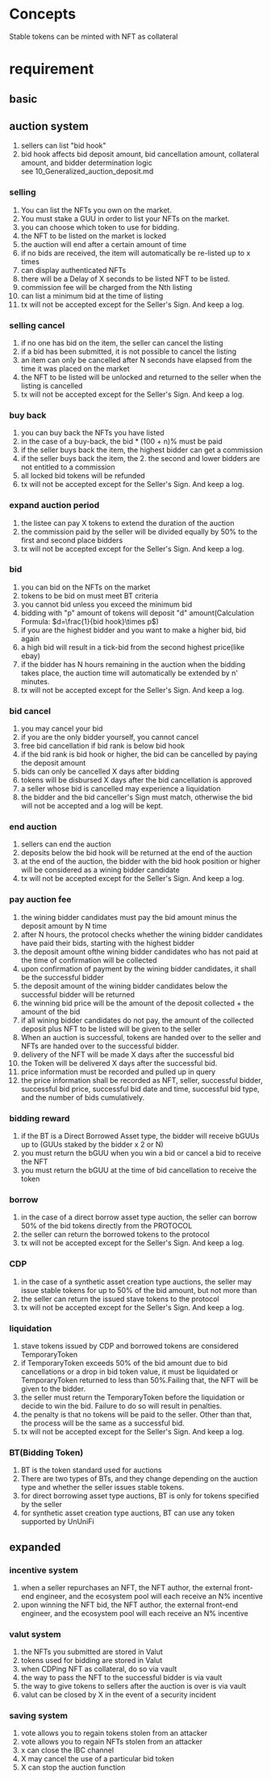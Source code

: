# Concepts
Stable tokens can be minted with NFT as collateral

# requirement

## basic

## auction system
1. sellers can list "bid hook"
1. bid hook affects bid deposit amount, bid cancellation amount, collateral amount, and bidder determination logic  
  see 10_Generalized_auction_deposit.md
### selling 
1. You can list the NFTs you own on the market.
1. You must stake a GUU in order to list your NFTs on the market.
1. you can choose which token to use for bidding.
1. the NFT to be listed on the market is locked
1. the auction will end after a certain amount of time
1. if no bids are received, the item will automatically be re-listed up to x times
1. can display authenticated NFTs
1. there will be a Delay of X seconds to be listed NFT to be listed.
1. commission fee will be charged from the Nth listing
1. can list a minimum bid at the time of listing
1. tx will not be accepted except for the Seller's Sign. And keep a log.

### selling cancel
1. if no one has bid on the item, the seller can cancel the listing
1. if a bid has been submitted, it is not possible to cancel the listing
1. an item can only be cancelled after N seconds have elapsed from the time it was placed on the market
1. the NFT to be listed will be unlocked and returned to the seller when the listing is cancelled
1. tx will not be accepted except for the Seller's Sign. And keep a log.

### buy back
1. you can buy back the NFTs you have listed
1. in the case of a buy-back, the bid * (100 + n)% must be paid
1. if the seller buys back the item, the highest bidder can get a commission
1. if the seller buys back the item, the 2. the second and lower bidders are not entitled to a commission
1. all locked bid tokens will be refunded
1. tx will not be accepted except for the Seller's Sign. And keep a log.

### expand auction period
1. the listee can pay X tokens to extend the duration of the auction
1. the commission paid by the seller will be divided equally by 50% to the first and second place bidders
1. tx will not be accepted except for the Seller's Sign. And keep a log.

### bid
1. you can bid on the NFTs on the market
1. tokens to be bid on must meet BT criteria
1. you cannot bid unless you exceed the minimum bid
1. bidding with "p" amount of tokens will deposit "d" amount(Calculation Formula: $d=\frac{1}{bid hook}\times p$)
1. if you are the highest bidder and you want to make a higher bid, bid again
1. a high bid will result in a tick-bid from the second highest price(like ebay)
1. if the bidder has N hours remaining in the auction when the bidding takes place, the auction time will automatically be extended by n' minutes.
1. tx will not be accepted except for the Seller's Sign. And keep a log.

### bid cancel
1. you may cancel your bid
1. if you are the only bidder yourself, you cannot cancel
1. free bid cancellation if bid rank is below bid hook
1. if the bid rank is bid hook or higher, the bid can be cancelled by paying the deposit amount
1. bids can only be cancelled X days after bidding
1. tokens will be disbursed X days after the bid cancellation is approved
1. a seller whose bid is cancelled may experience a liquidation
1. the bidder and the bid canceller's Sign must match, otherwise the bid will not be accepted and a log will be kept.

### end auction
1. sellers can end the auction
1. deposits below the bid hook will be returned at the end of the auction
1. at the end of the auction, the bidder with the bid hook position or higher will be considered as a wining bidder candidate
1. tx will not be accepted except for the Seller's Sign. And keep a log.

### pay auction fee
1. the wining bidder candidates must pay the bid amount minus the deposit amount by N time
1. after N hours, the protocol checks whether the wining bidder candidates  have paid their bids, starting with the highest bidder
1. the deposit amount ofthe wining bidder candidates who has not paid at the time of confirmation will be collected
1. upon confirmation of payment by the wining bidder candidates, it shall be the successful bidder
1. the deposit amount of the wining bidder candidates below the successful bidder will be returned
1. the winning bid price will be the amount of the deposit collected + the amount of the bid
1. if all wining bidder candidates do not pay, the amount of the collected deposit plus NFT to be listed will be given to the seller
1. When an auction is successful, tokens are handed over to the seller and NFTs are handed over to the successful bidder.
1. delivery of the NFT will be made X days after the successful bid
1. the Token will be delivered X days after the successful bid.
1. price information must be recorded and pulled up in query
1. the price information shall be recorded as NFT, seller, successful bidder, successful bid price, successful bid date and time, successful bid type, and the number of bids cumulatively.

### bidding reward
1. if the BT is a Direct Borrowed Asset type, the bidder will receive bGUUs up to (GUUs staked by the bidder x 2 or N)
1. you must return the bGUU when you win a bid or cancel a bid to receive the NFT
1. you must return the bGUU at the time of bid cancellation to receive the token

### borrow
1. in the case of a direct borrow asset type auction, the seller can borrow 50% of the bid tokens directly from the PROTOCOL
1. the seller can return the borrowed tokens to the protocol
1. tx will not be accepted except for the Seller's Sign. And keep a log.

### CDP
1. in the case of a synthetic asset creation type auctions, the seller may issue stable tokens for up to 50% of the bid amount, but not more than
1. the seller can return the issued stave tokens to the protocol
1. tx will not be accepted except for the Seller's Sign. And keep a log.

### liquidation
1. stave tokens issued by CDP and borrowed tokens are considered TemporaryToken
1. if TemporaryToken exceeds 50% of the bid amount due to bid cancellations or a drop in bid token value, it must be liquidated or TemporaryToken returned to less than 50%.Failing that, the NFT will be given to the bidder.
1. the seller must return the TemporaryToken before the liquidation or decide to win the bid. Failure to do so will result in penalties.
1. the penalty is that no tokens will be paid to the seller. Other than that, the process will be the same as a successful bid.
1. tx will not be accepted except for the Seller's Sign. And keep a log.

### BT(Bidding Token)
1. BT is the token standard used for auctions
1. There are two types of BTs, and they change depending on the auction type and whether the seller issues stable tokens.
1. for direct borrowing asset type auctions, BT is only for tokens specified by the seller
1. for synthetic asset creation type auctions, BT can use any token supported by UnUniFi


## expanded

### incentive system
1. when a seller repurchases an NFT, the NFT author, the external front-end engineer, and the ecosystem pool will each receive an N% incentive
1. upon winning the NFT bid, the NFT author, the external front-end engineer, and the ecosystem pool will each receive an N% incentive

### valut system
1. the NFTs you submitted are stored in Valut
1. tokens used for bidding are stored in Valut
1. when CDPing NFT as collateral, do so via vault
1. the way to pass the NFT to the successful bidder is via vault
1. the way to give tokens to sellers after the auction is over is via vault
1. valut can be closed by X in the event of a security incident

### saving system
1. vote allows you to regain tokens stolen from an attacker
1. vote allows you to regain NFTs stolen from an attacker
1. x can close the IBC channel
1. X may cancel the use of a particular bid token
1. X can stop the auction function